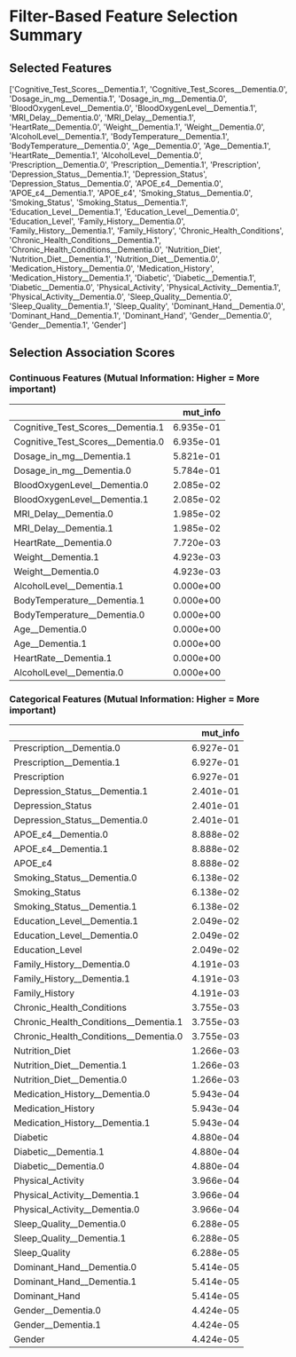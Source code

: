# Filter-Based Feature Selection Summary


## Selected Features

['Cognitive_Test_Scores__Dementia.1', 'Cognitive_Test_Scores__Dementia.0', 'Dosage_in_mg__Dementia.1', 'Dosage_in_mg__Dementia.0', 'BloodOxygenLevel__Dementia.0', 'BloodOxygenLevel__Dementia.1', 'MRI_Delay__Dementia.0', 'MRI_Delay__Dementia.1', 'HeartRate__Dementia.0', 'Weight__Dementia.1', 'Weight__Dementia.0', 'AlcoholLevel__Dementia.1', 'BodyTemperature__Dementia.1', 'BodyTemperature__Dementia.0', 'Age__Dementia.0', 'Age__Dementia.1', 'HeartRate__Dementia.1', 'AlcoholLevel__Dementia.0', 'Prescription__Dementia.0', 'Prescription__Dementia.1', 'Prescription', 'Depression_Status__Dementia.1', 'Depression_Status', 'Depression_Status__Dementia.0', 'APOE_ε4__Dementia.0', 'APOE_ε4__Dementia.1', 'APOE_ε4', 'Smoking_Status__Dementia.0', 'Smoking_Status', 'Smoking_Status__Dementia.1', 'Education_Level__Dementia.1', 'Education_Level__Dementia.0', 'Education_Level', 'Family_History__Dementia.0', 'Family_History__Dementia.1', 'Family_History', 'Chronic_Health_Conditions', 'Chronic_Health_Conditions__Dementia.1', 'Chronic_Health_Conditions__Dementia.0', 'Nutrition_Diet', 'Nutrition_Diet__Dementia.1', 'Nutrition_Diet__Dementia.0', 'Medication_History__Dementia.0', 'Medication_History', 'Medication_History__Dementia.1', 'Diabetic', 'Diabetic__Dementia.1', 'Diabetic__Dementia.0', 'Physical_Activity', 'Physical_Activity__Dementia.1', 'Physical_Activity__Dementia.0', 'Sleep_Quality__Dementia.0', 'Sleep_Quality__Dementia.1', 'Sleep_Quality', 'Dominant_Hand__Dementia.0', 'Dominant_Hand__Dementia.1', 'Dominant_Hand', 'Gender__Dementia.0', 'Gender__Dementia.1', 'Gender']

## Selection Association Scores 

### Continuous Features (Mutual Information: Higher = More important)

|                                   |   mut_info |
|:----------------------------------|-----------:|
| Cognitive_Test_Scores__Dementia.1 |  6.935e-01 |
| Cognitive_Test_Scores__Dementia.0 |  6.935e-01 |
| Dosage_in_mg__Dementia.1          |  5.821e-01 |
| Dosage_in_mg__Dementia.0          |  5.784e-01 |
| BloodOxygenLevel__Dementia.0      |  2.085e-02 |
| BloodOxygenLevel__Dementia.1      |  2.085e-02 |
| MRI_Delay__Dementia.0             |  1.985e-02 |
| MRI_Delay__Dementia.1             |  1.985e-02 |
| HeartRate__Dementia.0             |  7.720e-03 |
| Weight__Dementia.1                |  4.923e-03 |
| Weight__Dementia.0                |  4.923e-03 |
| AlcoholLevel__Dementia.1          |  0.000e+00 |
| BodyTemperature__Dementia.1       |  0.000e+00 |
| BodyTemperature__Dementia.0       |  0.000e+00 |
| Age__Dementia.0                   |  0.000e+00 |
| Age__Dementia.1                   |  0.000e+00 |
| HeartRate__Dementia.1             |  0.000e+00 |
| AlcoholLevel__Dementia.0          |  0.000e+00 |

### Categorical Features (Mutual Information: Higher = More important)

|                                       |   mut_info |
|:--------------------------------------|-----------:|
| Prescription__Dementia.0              |  6.927e-01 |
| Prescription__Dementia.1              |  6.927e-01 |
| Prescription                          |  6.927e-01 |
| Depression_Status__Dementia.1         |  2.401e-01 |
| Depression_Status                     |  2.401e-01 |
| Depression_Status__Dementia.0         |  2.401e-01 |
| APOE_ε4__Dementia.0                   |  8.888e-02 |
| APOE_ε4__Dementia.1                   |  8.888e-02 |
| APOE_ε4                               |  8.888e-02 |
| Smoking_Status__Dementia.0            |  6.138e-02 |
| Smoking_Status                        |  6.138e-02 |
| Smoking_Status__Dementia.1            |  6.138e-02 |
| Education_Level__Dementia.1           |  2.049e-02 |
| Education_Level__Dementia.0           |  2.049e-02 |
| Education_Level                       |  2.049e-02 |
| Family_History__Dementia.0            |  4.191e-03 |
| Family_History__Dementia.1            |  4.191e-03 |
| Family_History                        |  4.191e-03 |
| Chronic_Health_Conditions             |  3.755e-03 |
| Chronic_Health_Conditions__Dementia.1 |  3.755e-03 |
| Chronic_Health_Conditions__Dementia.0 |  3.755e-03 |
| Nutrition_Diet                        |  1.266e-03 |
| Nutrition_Diet__Dementia.1            |  1.266e-03 |
| Nutrition_Diet__Dementia.0            |  1.266e-03 |
| Medication_History__Dementia.0        |  5.943e-04 |
| Medication_History                    |  5.943e-04 |
| Medication_History__Dementia.1        |  5.943e-04 |
| Diabetic                              |  4.880e-04 |
| Diabetic__Dementia.1                  |  4.880e-04 |
| Diabetic__Dementia.0                  |  4.880e-04 |
| Physical_Activity                     |  3.966e-04 |
| Physical_Activity__Dementia.1         |  3.966e-04 |
| Physical_Activity__Dementia.0         |  3.966e-04 |
| Sleep_Quality__Dementia.0             |  6.288e-05 |
| Sleep_Quality__Dementia.1             |  6.288e-05 |
| Sleep_Quality                         |  6.288e-05 |
| Dominant_Hand__Dementia.0             |  5.414e-05 |
| Dominant_Hand__Dementia.1             |  5.414e-05 |
| Dominant_Hand                         |  5.414e-05 |
| Gender__Dementia.0                    |  4.424e-05 |
| Gender__Dementia.1                    |  4.424e-05 |
| Gender                                |  4.424e-05 |